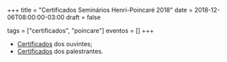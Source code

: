 +++
title = "Certificados Seminários Henri-Poincaré 2018"
date = 2018-12-06T08:00:00-03:00
draft = false

tags = ["certificados", "poincare"]
eventos = []
+++

- [Certificados](/arquivos/2018/poincare_ouvintes_2018.pdf) dos ouvintes;
- [Certificados](/arquivos/2018/poincare_palestrantes_2018.pdf) dos palestrantes.
